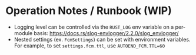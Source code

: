 # Operation Notes / Runbook (WIP)
- Logging level can be controlled via the `RUST_LOG` env variable on a per-module
  basis: https://docs.rs/slog-envlogger/2.2.0/slog_envlogger/
- Nested settings (ex. `FcmSettings`) can be set with environment variables. For
  example, to set `settings.fcm.ttl`, use `AUTOEND_FCM.TTL=60`